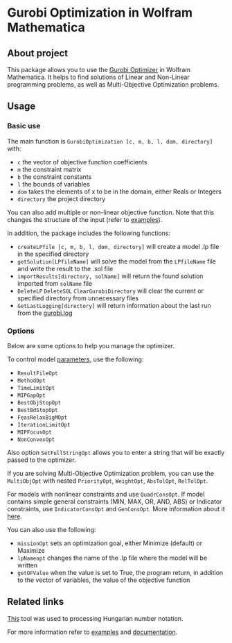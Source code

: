 # Gurobi Optimization in Wolfram Mathematica 
## About project
This package allows you to use the [Gurobi Optimizer](https://www.gurobi.com/products/gurobi-optimizer/) in Wolfram Mathematica. It helps to find solutions of Linear and Non-Linear programming problems, as well as Multi-Objective Optimization problems.
## Usage
### Basic use
The main function is `GurobiOptimization [c, m, b, l, dom, directory]` with:
- `c` the vector of objective function coefficients
- `m` the constraint matrix
- `b` the constraint constants
- `l` the bounds of variables
- `dom` takes the elements of x to be in the domain, either Reals or Integers
- `directory` the project directory

You can also add multiple or non-linear objective function. Note that this changes the structure of the input (refer to [examples](https://github.com/VlPukhkalo/Gurobi/tree/main/Examples)).

In addition, the package includes the following functions:
- `createLPfile [c, m, b, l, dom, directory]` will create a model .lp file in the specified directory
- `getSolution[LPfileName]` will solve the model from the `LPfileName` file and write the result to the .sol file
- `importResults[directory, solName]` will return the found solution imported from `solName` file 
- `DeleteLP` `DeleteSOL` `ClearGurobiDirectory` will clear the current or specified directory from unnecessary files
- `GetLastLogging[directory]` will return information about the last run from the [gurobi.log](https://www.gurobi.com/documentation/9.1/refman/logging.html)

### Options
Below are some options to help you manage the optimizer. 

To control model [parameters](https://www.gurobi.com/documentation/9.1/refman/parameter_descriptions.html), use the following:
- `ResultFileOpt`
- `MethodOpt`
- `TimeLimitOpt`
- `MIPGapOpt`
- `BestObjStopOpt`
- `BestBdStopOpt`
- `FeasRelaxBigMOpt`
- `IterationLimitOpt`
- `MIPFocusOpt`
- `NonConvexOpt`

Also option `SetFullStringOpt` allows you to enter a string that will be exactly passed to the optimizer.

If you are solving Multi-Objective Optimization problem, you can use the `MultiObjOpt` with nested `PriorityOpt`, `WeightOpt`, `AbsTolOpt`, `RelTolOpt`.

For models with nonlinear constraints and use `QuadrConsOpt`.
If model contains simple general constraints (MIN, MAX, OR, AND, ABS) or Indicator constraints, use `IndicatorConsOpt` and `GenConsOpt`. 
More information about it [here](https://www.gurobi.com/documentation/9.1/refman/lp_format.html). 
 
You can also use the following:
- `missionOpt` sets an optimization goal, either Minimize (default) or Maximize
- `lpNameopt` changes the name of the .lp file where the model will be written
- `getOFValue` when the value is set to True, the program  return, in addition to the vector of variables, the value of the objective function

## Related links
[This](https://github.com/ahrvoje/numerics/blob/master/strtod/StringToDouble.wl) tool was used to processing Hungarian number notation. 

For more information refer to [examples](https://github.com/VlPukhkalo/Gurobi/tree/main/Examples) and [documentation](https://www.gurobi.com/documentation/9.1/). 
